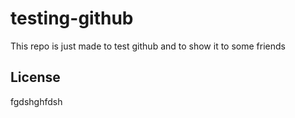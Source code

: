 # testing-github
 This repo is just made to test github and to show it to some friends
## License
fgdshghfdsh
